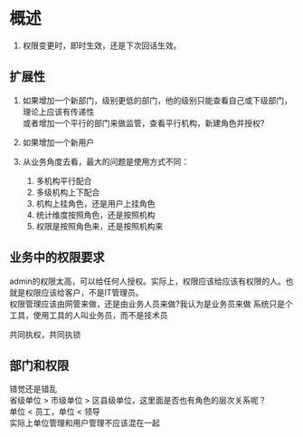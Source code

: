 # 概述

1. 权限变更时，即时生效，还是下次回话生效。

## 扩展性  

1. 如果增加一个新部门，级别更低的部门，他的级别只能查看自己或下级部门，理论上应该有传递性  
  或者增加一个平行的部门来做监管，查看平行机构，新建角色并授权?  

2. 如果增加一个新用户  
  
3. 从业务角度去看，最大的问题是使用方式不同：
    1. 多机构平行配合  
    2. 多级机构上下配合  
    3. 机构上挂角色，还是用户上挂角色
    4. 统计维度按照角色，还是按照机构
    5. 权限是按照角色来，还是按照机构来

## 业务中的权限要求

admin的权限太高，可以给任何人授权。实际上，权限应该给应该有权限的人。也就是权限应该给客户，不是IT管理员。  
权限管理应该由网管来做，还是由业务人员来做?我认为是业务员来做
系统只是个工具，使用工具的人叫业务员，而不是技术员

共同执权，共同执锁  

## 部门和权限

错觉还是错乱  
省级单位 > 市级单位 > 区县级单位，这里面是否也有角色的层次关系呢？  
单位 < 员工，单位 < 领导  
实际上单位管理和用户管理不应该混在一起  